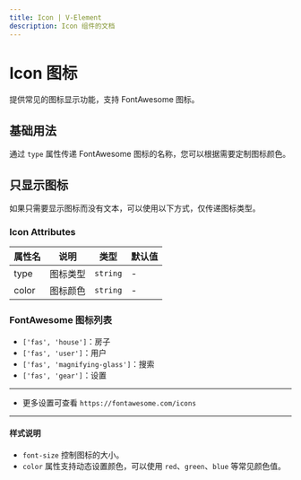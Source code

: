 ```yaml
---
title: Icon | V-Element
description: Icon 组件的文档
---
```


# Icon 图标

提供常见的图标显示功能，支持 FontAwesome 图标。

## 基础用法

通过 `type` 属性传递 FontAwesome 图标的名称，您可以根据需要定制图标颜色。

<preview path="../demo/Icon/Basic.vue" title="基础用法" description="展示不同类型和颜色的图标"></preview>

## 只显示图标

如果只需要显示图标而没有文本，可以使用以下方式，仅传递图标类型。

<preview path="../demo/Icon/IconOnly.vue" title="只显示图标" description="展示没有文本的图标"></preview>

### Icon Attributes

| 属性名 | 说明     | 类型     | 默认值 |
| ------ | -------- | -------- | ------ |
| type   | 图标类型 | `string` | -      |
| color  | 图标颜色 | `string` | -      |

### FontAwesome 图标列表

- `['fas', 'house']`：房子
- `['fas', 'user']`：用户
- `['fas', 'magnifying-glass']`：搜索
- `['fas', 'gear']`：设置

---

- 更多设置可查看 `https://fontawesome.com/icons`

---

#### 样式说明

- `font-size` 控制图标的大小。
- `color` 属性支持动态设置颜色，可以使用 `red`、`green`、`blue` 等常见颜色值。
